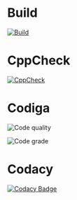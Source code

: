 # Build

[![Build](https://github.com/Vaibhav9999999/M2-EmbSys/actions/workflows/Build.yml/badge.svg)](https://github.com/Vaibhav9999999/M2-EmbSys/actions/workflows/Build.yml)

# CppCheck

[![CppCheck](https://github.com/Vaibhav9999999/M2-EmbSys/actions/workflows/CppCheck.yml/badge.svg)](https://github.com/Vaibhav9999999/M2-EmbSys/actions/workflows/CppCheck.yml)

# Codiga

![Code quality](https://api.codiga.io/project/31715/score/svg)

![Code grade](https://api.codiga.io/project/31715/status/svg)

# Codacy

[![Codacy Badge](https://app.codacy.com/project/badge/Grade/ec74942f61a042429131b7dec658134a)](https://www.codacy.com/gh/Vaibhav9999999/M2-EmbSys/dashboard?utm_source=github.com&amp;utm_medium=referral&amp;utm_content=Vaibhav9999999/M2-EmbSys&amp;utm_campaign=Badge_Grade)
